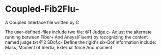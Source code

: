 # Coupled-Fib2Flu-

A Coupled Interface file written by C

The user-defined-files
include two file:
@1 Judge.c- Adjust the alternate running between Fiber+ And Ansys(Fluent) by recognizing the content named judge.txt
@2 SDof.c-  Define the rigid's six-Dof information include: Mass, Moment of Inertia, External force And moment
